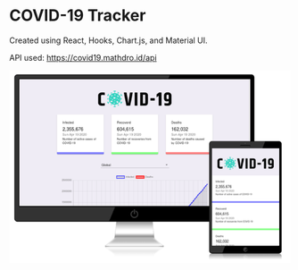 # COVID-19 Tracker

Created using React, Hooks, Chart.js, and Material UI.

API used: https://covid19.mathdro.id/api

<img src="covid-19 image.png"/>
